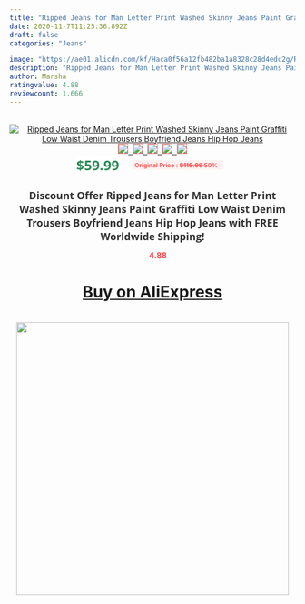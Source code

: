 ```yaml
---
title: "Ripped Jeans for Man Letter Print Washed Skinny Jeans Paint Graffiti Low Waist Denim Trousers Boyfriend Jeans Hip Hop Jeans"
date: 2020-11-7T11:25:36.892Z
draft: false
categories: "Jeans"

image: "https://ae01.alicdn.com/kf/Haca0f56a12fb482ba1a8328c28d4edc2g/Ripped-Jeans-for-Man-Letter-Print-Washed-Skinny-Jeans-Paint-Graffiti-Low-Waist-Denim-Trousers-Boyfriend.jpg"
description: "Ripped Jeans for Man Letter Print Washed Skinny Jeans Paint Graffiti Low Waist Denim Trousers Boyfriend Jeans Hip Hop Jeans"
author: Marsha
ratingvalue: 4.88
reviewcount: 1.666
---
```

<br>
<div style="text-align: center;">
<a href="https://s.click.aliexpress.com/e/_9ysNJP" target="_blank" rel="nofollow noopener noreferrer"><img alt="Ripped Jeans for Man Letter Print Washed Skinny Jeans Paint Graffiti Low Waist Denim Trousers Boyfriend Jeans Hip Hop Jeans" class="magnifier-image" src="https://ae01.alicdn.com/kf/Haca0f56a12fb482ba1a8328c28d4edc2g/Ripped-Jeans-for-Man-Letter-Print-Washed-Skinny-Jeans-Paint-Graffiti-Low-Waist-Denim-Trousers-Boyfriend.jpg_640x640.jpg">
<br>
<img style="border:1px solid salmon" src="https://ae01.alicdn.com/kf/Haca0f56a12fb482ba1a8328c28d4edc2g/Ripped-Jeans-for-Man-Letter-Print-Washed-Skinny-Jeans-Paint-Graffiti-Low-Waist-Denim-Trousers-Boyfriend.jpg_120x120.jpg">&nbsp;&nbsp;<img style="border:1px solid salmon" src="https://ae01.alicdn.com/kf/Ha7480fd3042a488987c21f72757ff81be/Ripped-Jeans-for-Man-Letter-Print-Washed-Skinny-Jeans-Paint-Graffiti-Low-Waist-Denim-Trousers-Boyfriend.jpg_120x120.jpg">&nbsp;&nbsp;<img style="border:1px solid salmon" src="_120x120.jpg">&nbsp;&nbsp;<img style="border:1px solid salmon" src="_120x120.jpg">&nbsp;&nbsp;<img style="border:1px solid salmon" src="https://ae01.alicdn.com/kf/H2a7b52baf21f4b119b0bc58a773bdd59A/Ripped-Jeans-for-Man-Letter-Print-Washed-Skinny-Jeans-Paint-Graffiti-Low-Waist-Denim-Trousers-Boyfriend.jpg_120x120.jpg"></a></div><br0>
<div style="text-align: center;"><span style="background-color: white; border: 0px; box-sizing: border-box; color: seagreen; display: inline-block; font-family: &quot;open sans&quot; , &quot;arial&quot; , &quot;helvetica&quot; , sans-serif , &quot;heiti&quot;; font-size: 24px; font-stretch: inherit; font-weight: 700; line-height: inherit; margin: 0px 10px 0px 0px; padding: 0px; vertical-align: middle;">$59.99 </span>
<span style="background: rgb(255 , 241 , 241); border-radius: 3px; border: 0px; box-sizing: border-box; color: #ff4747; display: inline-block; font-family: inherit; font-size: 12px; font-stretch: inherit; font-style: inherit; font-variant: inherit; font-weight: 600; line-height: inherit; margin: 0px; padding: 2px 5px; transform: scale(0.9); vertical-align: middle;">Original Price : <b style="text-decoration: line-through;">$119.99 </b> 50%&nbsp;&nbsp;</span></div>
<h1 style="color: #333333; display: inline-block; font-family: &quot;open sans&quot; , &quot;arial&quot; , &quot;helvetica&quot; , sans-serif , &quot;heiti&quot;; font-size: 18px; font-stretch: inherit; font-weight: 700; text-align: center;">Discount Offer Ripped Jeans for Man Letter Print Washed Skinny Jeans Paint Graffiti Low Waist Denim Trousers Boyfriend Jeans Hip Hop Jeans with FREE Worldwide Shipping!</h1>
<div style="color: #ff4747; text-align: center;">
<img src="https://4.bp.blogspot.com/-M0ZcTcb-5uY/XleCXlxnR4I/AAAAAAAAAEc/OrjgMkXV1oMQFaCRZj5HQwOCBcu3w1FegCPcBGAYYCw/s1600/star.png" style="height: 15px;">&nbsp;<b>4.88</b></div>
<div class="button_cont" align="center"><a class="buynow_a" href="https://s.click.aliexpress.com/e/_9ysNJP" target="_blank" rel="nofollow noopener noreferrer"><H1>Buy on AliExpress</H1></a></div><br>
<div class="separator" style="clear: both; text-align: center;">
<img src="https://lh3.googleusercontent.com/-pTy5HemUv9M/XlePHvY0dAI/AAAAAAAAAE4/0nX5iRUoIWY8eMW9Dpxeirr157OZliDIgCLcBGAsYHQ/s1600/badge.gif" width="480">
</div>
